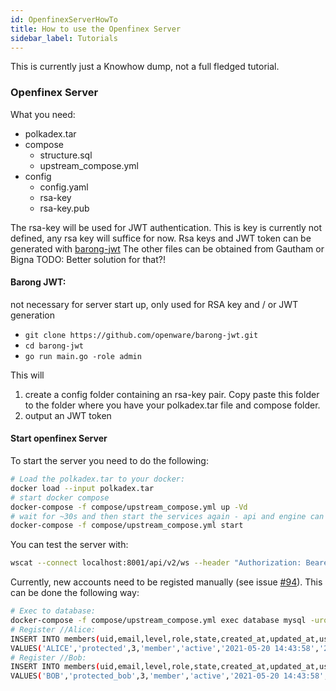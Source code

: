 ```yaml
---
id: OpenfinexServerHowTo
title: How to use the Openfinex Server
sidebar_label: Tutorials
---
```


This is currently just a Knowhow dump, not a full fledged tutorial.

### Openfinex Server
What you need:
- polkadex.tar
- compose 
  - structure.sql
  - upstream_compose.yml
- config
  - config.yaml
  - rsa-key
  - rsa-key.pub

The rsa-key will be used for JWT authentication. This is key is currently not defined, any rsa key will suffice for now. Rsa keys and JWT token can be generated with 
[barong-jwt](https://github.com/openware/barong-jwt)
The other files can be obtained from Gautham or Bigna TODO: Better solution for that?!

#### Barong JWT: 
not necessary for server start up, only used for RSA key and / or JWT generation
- `git clone https://github.com/openware/barong-jwt.git`
- `cd barong-jwt`
- `go run main.go -role admin`

This will 
1) create a config folder containing an rsa-key pair. Copy paste this folder to the folder where you have your polkadex.tar file and compose folder.
2) output an JWT token

#### Start openfinex Server
To start the server you need to do the following:
```bash
# Load the polkadex.tar to your docker:
docker load --input polkadex.tar
# start docker compose
docker-compose -f compose/upstream_compose.yml up -Vd
# wait for ~30s and then start the services again - api and engine can only be started when the other services are runnning already
docker-compose -f compose/upstream_compose.yml start
```
You can test the server with:
```bash
wscat --connect localhost:8001/api/v2/ws --header "Authorization: Bearer [JWTTOKEN]"
```

Currently, new accounts need to be registed manually (see issue [#94](https://github.com/Polkadex-Substrate/polkadexTEE-worker/issues/94)). This can be done the following way:
```bash
# Exec to database:
docker-compose -f compose/upstream_compose.yml exec database mysql -uroot --database finex_development
# Register //Alice:
INSERT INTO members(uid,email,level,role,state,created_at,updated_at,username)
VALUES('ALICE','protected',3,'member','active','2021-05-20 14:43:58','2021-05-20 14:41:41', '5GrwvaEF5zXb26Fz9rcQpDWS57CtERHpNehXCPcNoHGKutQY');
# Register //Bob:
INSERT INTO members(uid,email,level,role,state,created_at,updated_at,username) 
VALUES('BOB','protected_bob',3,'member','active','2021-05-20 14:43:58','2021-05-20 14:41:41', '5FHneW46xGXgs5mUiveU4sbTyGBzmstUspZC92UhjJM694ty');
```
